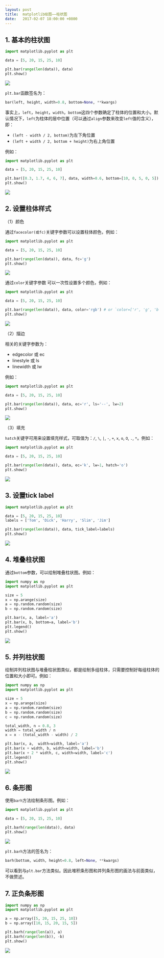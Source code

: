 ```yaml
---
layout: post
title:  matplotlib绘图——柱状图
date:   2017-02-07 18:00:00 +0800
---
```


## 1. 基本的柱状图

```py
import matplotlib.pyplot as plt

data = [5, 20, 15, 25, 10]

plt.bar(range(len(data)), data)
plt.show()
```

![](./img/2017/02/07/bar_1.png)

`plt.bar`函数签名为：

```py
bar(left, height, width=0.8, bottom=None, **kwargs)
```

事实上，`left`，`height`，`width`，`bottom`这四个参数确定了柱体的位置和大小。默认情况下，`left`为柱体的居中位置（可以通过`align`参数来改变`left`值的含义），即：

- `(left - width / 2, bottom)`为左下角位置
- `(left + width / 2, bottom + height)`为右上角位置

例如：

```py
import matplotlib.pyplot as plt

data = [5, 20, 15, 25, 10]

plt.bar([0.3, 1.7, 4, 6, 7], data, width=0.6, bottom=[10, 0, 5, 0, 5])
plt.show()
```

![](./img/2017/02/07/bar_2.png)

## 2. 设置柱体样式

（1）颜色

通过`facecolor(或fc)`关键字参数可以设置柱体颜色，例如：

```py
import matplotlib.pyplot as plt

data = [5, 20, 15, 25, 10]

plt.bar(range(len(data)), data, fc='g')
plt.show()
```

![](./img/2017/02/07/bar_3.png)

通过`color`关键字参数 可以一次性设置多个颜色，例如：

```py
import matplotlib.pyplot as plt

data = [5, 20, 15, 25, 10]

plt.bar(range(len(data)), data, color='rgb') # or `color=['r', 'g', 'b']`
plt.show()
```

![](./img/2017/02/07/bar_4.png)

（2）描边

相关的关键字参数为：

- edgecolor 或 ec
- linestyle 或 ls
- linewidth 或 lw

例如：

```py
import matplotlib.pyplot as plt

data = [5, 20, 15, 25, 10]

plt.bar(range(len(data)), data, ec='r', ls='--', lw=2)
plt.show()
```

![](./img/2017/02/07/bar_5.png)

（3）填充

`hatch`关键字可用来设置填充样式，可取值为：`/`, `\`, `|`, `-`, `+`, `x`, `o`, `O`, `.`, `*`。例如：

```py
import matplotlib.pyplot as plt

data = [5, 20, 15, 25, 10]

plt.bar(range(len(data)), data, ec='k', lw=1, hatch='o')
plt.show()
```

![](./img/2017/02/07/bar_6.png)

## 3. 设置tick label

```py
import matplotlib.pyplot as plt

data = [5, 20, 15, 25, 10]
labels = ['Tom', 'Dick', 'Harry', 'Slim', 'Jim']

plt.bar(range(len(data)), data, tick_label=labels)
plt.show()
```

![](./img/2017/02/07/bar_7.png)

## 4. 堆叠柱状图

通过`bottom`参数，可以绘制堆叠柱状图。例如：

```py
import numpy as np
import matplotlib.pyplot as plt

size = 5
x = np.arange(size)
a = np.random.random(size)
b = np.random.random(size)

plt.bar(x, a, label='a')
plt.bar(x, b, bottom=a, label='b')
plt.legend()
plt.show()
```

![](./img/2017/02/07/bar_8.png)

## 5. 并列柱状图

绘制并列柱状图与堆叠柱状图类似，都是绘制多组柱体，只需要控制好每组柱体的位置和大小即可。例如：

```py
import numpy as np
import matplotlib.pyplot as plt

size = 5
x = np.arange(size)
a = np.random.random(size)
b = np.random.random(size)
c = np.random.random(size)

total_width, n = 0.8, 3
width = total_width / n
x = x - (total_width - width) / 2

plt.bar(x, a,  width=width, label='a')
plt.bar(x + width, b, width=width, label='b')
plt.bar(x + 2 * width, c, width=width, label='c')
plt.legend()
plt.show()
```

![](./img/2017/02/07/bar_9.png)

## 6. 条形图

使用`barh`方法绘制条形图。例如：

```py
import matplotlib.pyplot as plt

data = [5, 20, 15, 25, 10]

plt.barh(range(len(data)), data)
plt.show()
```

![](./img/2017/02/07/bar_10.png)

`plt.barh`方法的签名为：

```py
barh(bottom, width, height=0.8, left=None, **kwargs)
```

可以看到与`plt.bar`方法类似。因此堆积条形图和并列条形图的画法与前面类似，不做赘述。

## 7. 正负条形图

```py
import numpy as np
import matplotlib.pyplot as plt

a = np.array([5, 20, 15, 25, 10])
b = np.array([10, 15, 20, 15, 5])

plt.barh(range(len(a)), a)
plt.barh(range(len(b)), -b)
plt.show()
```

![](./img/2017/02/07/bar_11.png)
